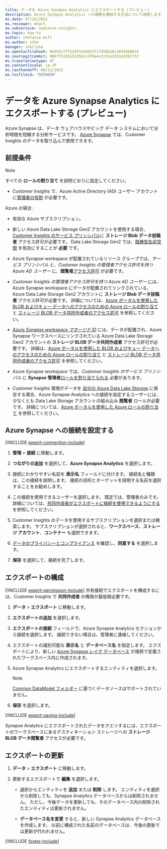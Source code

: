 ```yaml
---
title: データを Azure Synapse Analytics にエクスポートする (プレビュー)
description: Azure Synapse Analytics への接続を構成する方法について説明します。
ms.date: 07/25/2022
ms.reviewer: mhart
ms.subservice: audience-insights
ms.topic: how-to
author: stefanie-msft
ms.author: sthe
manager: shellyha
ms.openlocfilehash: 0e953cfff12df433d033717d58b28c2834468916
ms.sourcegitcommit: 086f75136132d561cd78a4c2cb1e1933e2301f32
ms.translationtype: HT
ms.contentlocale: ja-JP
ms.lasthandoff: 08/11/2022
ms.locfileid: "9259850"
---
```

# <a name="export-data-to-azure-synapse-analytics-preview"></a>データを Azure Synapse Analytics にエクスポートする (プレビュー)

Azure Synapse は、データ ウェアハウスやビッグ データ システムにおいて分析時間を短縮する分析サービスです。 [Azure Synapse](/azure/synapse-analytics/overview-what-is) では、Customer Insights のデータを取り込んで使用できます。

## <a name="prerequisites"></a>前提条件

> [!NOTE]
> すべての **ロールの割り当て** を説明どおりに設定してください。

- Customer Insights で、Azure Active Directory (AD) ユーザー アカウントに[管理者の役割](permissions.md#add-users) が必要です。

Azure の場合:

- 有効な Azure サブスクリプション。

- 新しい Azure Data Lake Storage Gen2 アカウントを使用する場合、[Customer Insights のサービス プリンシパル](connect-service-principal.md)に **ストレージ Blob データ投稿者** アクセス許可が必要です。 Data Lake Storage Gen2 では、[階層型名前空間](/azure/storage/blobs/data-lake-storage-namespace) を有効にすることが **必要** です。

- Azure Synapse workspace が配置されているリソース グループでは、*サービス プリンシパル* と、*Customer Insights の管理者アクセス許可を持つ Azure AD ユーザー* に、**閲覧者**[アクセス許可](/azure/role-based-access-control/role-assignments-portal) が必要です。

- *Customer Insights の管理者アクセス許可を持つ Azure AD ユーザー* には、Azure Synapse workspace にデータが配置されてリンクされている、Azure Data Lake Storage Gen2 アカウントに **ストレージ Blob データ投稿者** アクセス許可が必要です。 詳細については、[Azure ポータルを使用した BLOB およびキュー データへのアクセスのための Azure ロールの割り当て](/azure/storage/common/storage-auth-aad-rbac-portal) と [ストレージ BLOB データ共同作成者のアクセス許可](/azure/role-based-access-control/built-in-roles#storage-blob-data-contributor) を参照してください。

- *[Azure Synapse workspace マネージド ID](/azure/synapse-analytics/security/synapse-workspace-managed-identity)* には、データが配置され、Azure Synapse ワークスペースにリンクされている Azure Data Lake Storage Gen2 アカウントの **ストレージ BLOB データ共同作成者** アクセス許可が必要です。 詳細は、[Azure ポータルを使用した BLOB およびキュー データへのアクセスのための Azure ロールの割り当て](/azure/storage/common/storage-auth-aad-rbac-portal) と [ストレージ BLOB データ共同作成者のアクセス許可](/azure/role-based-access-control/built-in-roles#storage-blob-data-contributor) を参照してください。

- Azure Synapse workspace では、*Customer Insights のサービス プリンシパル* に **Synapse 管理者**[ロールを割り当てられる](/azure/synapse-analytics/security/how-to-set-up-access-control) 必要があります。

- Customer Insights 環境がデータを [自分の Azure Data Lake Storage](own-data-lake-storage.md) に保存する場合、Azure Synapse Analytics への接続を設定するユーザーには、少なくとも Data Lake Storage アカウントの組み込み **閲覧者** ロールが必要です。 詳細については、[Azure ポータルを使用した Azure ロールの割り当て](/azure/role-based-access-control/role-assignments-portal) を参照してください。

## <a name="set-up-connection-to-azure-synapse"></a>Azure Synapse への接続を設定する

[!INCLUDE [export-connection-include](includes/export-connection-admn.md)]

1. **管理** > **接続** に移動します。

1. **つながりの追加** を選択して、**Azure Synapse Analytics** を選択します。

1. 接続にわかりやすい名前を **表示名** フィールドに付けます。 接続名と種類は、この接続を説明します。 接続の目的とターゲットを説明する名前を選択することをお勧めします。

1. この接続を使用できるユーザーを選択します。 既定では、管理者のみです。 詳細については、[共同作成者がエクスポートに接続を使用できるようにする](connections.md#allow-contributors-to-use-a-connection-for-exports) を参照してください。

1. Customer Insights のデータを使用するサブスクリプションを選択または検索します。 サブスクリプションが選択されると、**ワークスペース**、**ストレージ アカウント**、**コンテナー** も選択できます。

1. [データのプライバシーとコンプライアンス](connections.md#data-privacy-and-compliance) を確認し、**同意する** を選択します。

1. **保存** を選択して、接続を完了します。

## <a name="configure-an-export"></a>エクスポートの構成

[!INCLUDE [export-permission-include](includes/export-permission.md)] 共有接続でエクスポートを構成するには、Customer Insights で **共同作成者** の権限が最低限必要です。

1. **データ** > **エクスポート** に移動します。

1. **エクスポートの追加** を選択します。

1. **エクスポートの接続** フィールドで、Azure Synapse Analytics セクションから接続を選択します。 接続できない場合は、管理者に連絡してください。

1. エクスポートの識別可能な **表示名** と **データベース名** を指定します。 エクスポートにより、新しい [Azure Synapse レイク データベース](/azure/synapse-analytics/database-designer/concepts-lake-database) が接続で定義されたワークスペース内に作成されます。

1. Azure Synapse Analytics にエクスポートするエンティティを選択します。
   > [!NOTE]
   > [Common DataModel フォルダー](connect-common-data-model.md) に基づくデータソースはサポートされていません。

1. **保存** を選択します。

[!INCLUDE [export-saving-include](includes/export-saving.md)]

Synapse Analytics にエクスポートされたデータをクエリするには、エクスポートのワークスペースにあるデスティネーション ストレージへの **ストレージ BLOB データ閲覧者** アクセスが必要です。

## <a name="update-an-export"></a>エクスポートの更新

1. **データ** > **エクスポート** に移動します。

1. 更新するエクスポートで **編集** を選択します。

   - 選択からエンティティを **追加** または **削除** します。 エンティティを選択から削除しても、Synapse Analytics データベースからは削除されません。 ただし、今後データを更新しても、そのデータベース内の削除されたエンティティは更新されません。

   - **データベース名を変更** すると、新しい Synapse Analytics データベースを作成します。 以前に構成された名前のデータベースは、今後の更新では更新が行われません。

[!INCLUDE [footer-include](includes/footer-banner.md)]
